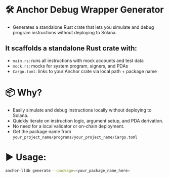 # 🛠 Anchor Debug Wrapper Generator  
- Generates a standalone Rust crate that lets you simulate and debug program instructions without deploying to Solana.

## It scaffolds a standalone Rust crate with:
- `main.rs`: runs all instructions with mock accounts and test data  
- `mock.rs`: mocks for system program, signers, and PDAs  
- `Cargo.toml`: links to your Anchor crate via local path + package name  

# 📦 Why?
- Easily simulate and debug instructions locally without deploying to Solana.  
- Quickly iterate on instruction logic, argument setup, and PDA derivation.  
- No need for a local validator or on-chain deployment.  
- Get the package name from `your_project_name/programs/your_project_name/Cargo.toml`

# ▶️ Usage:
```bash
anchor-lldb generate --package=<your_package_name_here> 
```
